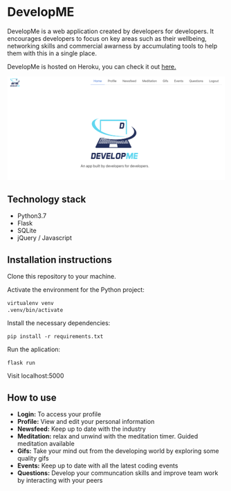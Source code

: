 # DevelopME
DevelopMe is a web application created by developers for developers. It encourages developers to focus on key areas such as their wellbeing, networking skills and commercial awarness by accumulating tools to help them with this in a single place.
  
DevelopMe is hosted on Heroku, you can check it out [here.](https://testdevelopme2.herokuapp.com/)
  
![Images are easy](https://github.com/DeannaGreen/DevelopME/blob/master/Screenshot%202019-05-20%20at%2010.50.00.png)
  
## Technology stack
- Python3.7
- Flask
- SQLite
- jQuery / Javascript

## Installation instructions
 Clone this repository to your machine.
  
Activate the environment for the Python project:
```shell
virtualenv venv
.venv/bin/activate
```
Install the necessary dependencies:
```shell
pip install -r requirements.txt
```
Run the aplication:
```shell
flask run
```
Visit localhost:5000

## How to use
- **Login:** To access your profile
- **Profile:** View and edit your personal information
- **Newsfeed:** Keep up to date with the industry
- **Meditation:** relax and unwind with the meditation timer. Guided meditation available
- **Gifs:** Take your mind out from the developing world by exploring some quality gifs
- **Events:** Keep up to date with all the latest coding events 
- **Questions:** Develop your communcation skills and improve team work by interacting with your peers
